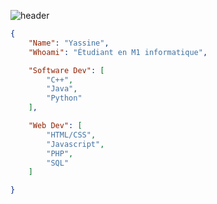 ![header](https://capsule-render.vercel.app/api?type=waving&color=auto&height=220&section=header&text=Yassine&fontSize=60&animation=fadeIn&fontAlignY=38&desc=C%2B%2B%20Developer&descAlignY=51&descAlign=62)


```json
{
    "Name": "Yassine",
    "Whoami": "Étudiant en M1 informatique",

    "Software Dev": [
        "C++",
        "Java",
        "Python"
    ],

    "Web Dev": [
        "HTML/CSS",
        "Javascript",
        "PHP", 
        "SQL"
    ]

}
```
